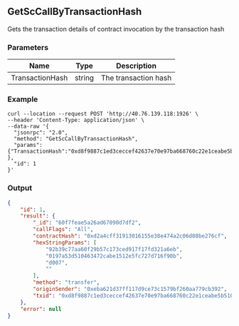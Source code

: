 ## GetScCallByTransactionHash

Gets the transaction details of contract invocation by the transaction hash

### Parameters

| Name         | Type   | Description       |
| ---------------- | -------------- | ------- |
| TransactionHash | string | The transaction hash |

### Example
```shell
curl --location --request POST 'http://40.76.139.118:1926' \
--header 'Content-Type: application/json' \
--data-raw '{  
  "jsonrpc": "2.0",
  "method": "GetScCallByTransactionHash",
  "params": {"TransactionHash":"0xd8f9887c1ed3ceccef42637e70e97ba668760c22e1ceabe5b510ccf70a328c68" },
  "id": 1
}'
```

### Output

```json
{
    "id": 1,
    "result": {
        "_id": "60f7feae5a26ad67090d7df2",
        "callFlags": "All",
        "contractHash": "0xd2a4cff31913016155e38e474a2c06d08be276cf",
        "hexStringParams": [
            "92b39c77aa60f29b57c173ced917f17fd321a6eb",
            "0197a53d510463472cabe1512e5fc727d716f90b",
            "d007",
            ""
        ],
        "method": "transfer",
        "originSender": "0xeba621d37ff117d9ce73c1579bf260aa779cb392",
        "txid": "0xd8f9887c1ed3ceccef42637e70e97ba668760c22e1ceabe5b510ccf70a328c68"
    },
    "error": null
}
```


